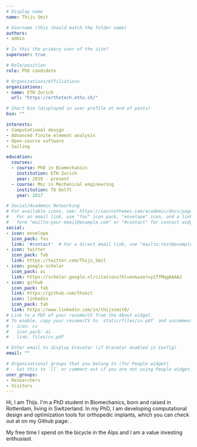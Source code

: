 ```yaml
---
# Display name
name: Thijs Smit

# Username (this should match the folder name)
authors:
- admin

# Is this the primary user of the site?
superuser: true

# Role/position
role: PhD candidate

# Organizations/Affiliations
organizations:
- name: ETH Zurich
  url: "https://orthotech.ethz.ch/"

# Short bio (displayed in user profile at end of posts)
bio: ""

interests:
- Computational design
- Advanced finite element analysis
- Open-source software
- Sailing

education:
  courses:
  - course: PhD in Biomechanics
    institution: ETH Zurich
    year: 2019 - present
  - course: Msc in Mechanical engineering
    institution: TU Delft
    year: 2017

# Social/Academic Networking
# For available icons, see: https://sourcethemes.com/academic/docs/page-builder/#icons
#   For an email link, use "fas" icon pack, "envelope" icon, and a link in the
#   form "mailto:your-email@example.com" or "#contact" for contact widget.
social:
- icon: envelope
  icon_pack: fas
  link: '#contact'  # For a direct email link, use "mailto:test@example.org".
- icon: twitter
  icon_pack: fab
  link: https://twitter.com/Thijs_Smit
- icon: google-scholar
  icon_pack: ai
  link: https://scholar.google.nl/citations?hl=en&user=y1TfMqgAAAAJ
- icon: github
  icon_pack: fab
  link: https://github.com/thsmit
  icon: linkedin
  icon_pack: fab
  link: https://www.linkedin.com/in/thijssmit0/
# Link to a PDF of your resume/CV from the About widget.
# To enable, copy your resume/CV to `static/files/cv.pdf` and uncomment the lines below.
# - icon: cv
#   icon_pack: ai
#   link: files/cv.pdf

# Enter email to display Gravatar (if Gravatar enabled in Config)
email: ""

# Organizational groups that you belong to (for People widget)
#   Set this to `[]` or comment out if you are not using People widget.
user_groups:
- Researchers
- Visitors
---
```


Hi, I am Thijs. I'm a PhD student in Biomechanics, born and raised in Rotterdam, living in Switzerland. In my PhD, I am developing computational design and optimization tools for orthopedic implants, which you can check out at on my Github page: [<em class="fab fa-github fa-fw"> </em>](https://github.com/thsmit).

My free time I spend on the bicycle in the Alps and I am a value investing enthusiast. 